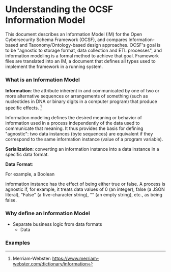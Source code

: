 # Understanding the OCSF Information Model

This document describes an Information Model (IM) for the Open Cybersecurity Schema Framework (OCSF), and
compares Information-based and Taxonomy/Ontology-based design approaches. OCSF's goal is to be "agnostic
to storage format, data collection and ETL processes", and information modeling is a formal method to
achieve that goal. Framework files are translated into an IM, a document that defines all types
used to implement the framework in a running system.

### What is an Information Model

**Information**: the attribute inherent in and communicated by one of two or more alternative sequences
or arrangements of something (such as nucleotides in DNA or binary digits in a computer program)
that produce specific effects. [^1]

Information modeling defines the desired meaning or behavior of information used in a process independently
of the data used to communicate that meaning. It thus provides the basis for defining "agnostic":
two data instances (byte sequences) are equivalent if they correspond to the same information instance
(value of a program variable).

**Serialization**: converting an information instance into a data instance in a specific data format.

**Data Format**: 

For example, a Boolean


information instance has the effect of being either true or false.
A process is agnostic if, for example, it treats data values of 0 (an integer), false (a JSON literal),
"False" (a five-character string), "" (an empty string), etc., as being false.

### Why define an Information Model

* Separate business logic from data formats
  * Data 

### Examples

[^1]:
      Merriam-Webster: https://www.merriam-webster.com/dictionary/information